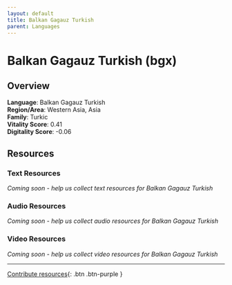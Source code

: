```yaml
---
layout: default
title: Balkan Gagauz Turkish
parent: Languages
---
```


# Balkan Gagauz Turkish (bgx)

## Overview

**Language**: Balkan Gagauz Turkish  
**Region/Area**: Western Asia, Asia  
**Family**: Turkic  
**Vitality Score**: 0.41  
**Digitality Score**: -0.06  

## Resources

### Text Resources
*Coming soon - help us collect text resources for Balkan Gagauz Turkish*

### Audio Resources
*Coming soon - help us collect audio resources for Balkan Gagauz Turkish*

### Video Resources
*Coming soon - help us collect video resources for Balkan Gagauz Turkish*

---

[Contribute resources](https://fairtrain.github.io/){: .btn .btn-purple }
